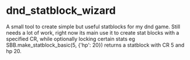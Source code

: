 # dnd_statblock_wizard
A small tool to create simple but useful statblocks for my dnd game.
Still needs a lot of work, right now its main use it to create stat blocks with a specified CR, while optionally locking certain stats eg SBB.make_statblock_basic(5, {'hp': 20}) returns a statblock with CR 5 and hp 20.